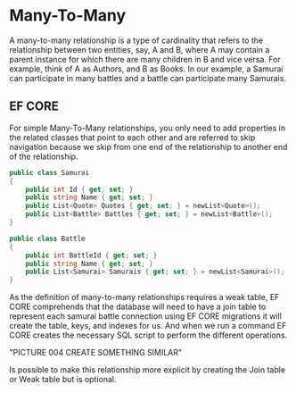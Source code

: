 # Many-To-Many

A many-to-many relationship is a type of cardinality that refers to the relationship between two entities, say, A and B, where A may contain a parent instance for which there are many children in B and vice versa. For example, think of A as Authors, and B as Books. In our example, a Samurai can participate in many battles and a battle can participate many Samurais.

## EF CORE

For simple Many-To-Many relationships, you only need to add properties in the related classes that point to each other and are referred to skip navigation because we skip from one end of the relationship to another end of the relationship.

```csharp
public class Samurai
{
    public int Id { get; set; }
    public string Name { get; set; }
    public List<Quote> Quotes { get; set; } = newList<Quote>();
    public List<Battle> Battles { get; set; } = newList<Battle>();
}
```
```csharp
public class Battle
{
    public int BattleId { get; set; }
    public string Name { get; set; }
    public List<Samurai> Samurais { get; set; } = newList<Samurai>();
}
```

As the definition of many-to-many relationships requires a weak table, EF CORE comprehends that the database will need to have a join table to represent each samurai battle connection using EF CORE migrations it will create the table, keys, and indexes for us. And when we run a command EF CORE creates the necessary SQL script to perform the different operations.

"PICTURE 004 CREATE SOMETHING SIMILAR"

Is possible to make this relationship more explicit by creating the Join table or Weak table but is optional.
